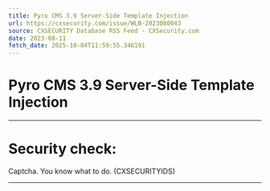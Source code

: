 ```yaml
---
title: Pyro CMS 3.9 Server-Side Template Injection
url: https://cxsecurity.com/issue/WLB-2023080043
source: CXSECURITY Database RSS Feed - CXSecurity.com
date: 2023-08-11
fetch_date: 2025-10-04T11:59:55.346191
---
```


# Pyro CMS 3.9 Server-Side Template Injection

---

# Security check:

Captcha. You know what to do. (CXSECURITYIDS)

---